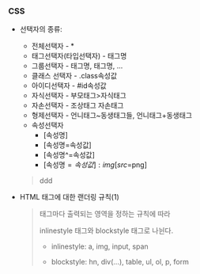 ### CSS

<style>
    선택자 {
        속성: 값;
    }
</style>

- 선택자의 종류: 
  - 전체선택자 - *
  - 태그선택자(타입선택자) - 태그명
  - 그룹선택자 - 태그명, 태그명, ...
  - 클래스 선택자 - .class속성값
  - 아이디선택자 - #id속성값
  - 자식선택자 - 부모태그>자식태그
  - 자손선택자 - 조상태그 자손태그
  - 형제선택자 - 언니태그~동생태그들, 언니태그+동생태그
  - 속성선택자 
    - [속성명]
    - [속성명=속성값]
    - [속성명^=속성값]
    - [속성명$=속성값] : img[src$=png]

  > ddd



- HTML 태그에 대한 랜더링 규칙(1)

  > 태그마다 출력되는 영역을 정하는 규칙에 따라
  >
  > inlinestyle 태그와 blockstyle 태그로 나뉜다.
  >
  > - inlinestyle: a, img, input, span
  >
  > - blockstyle: hn, div(...), table, ul, ol, p, form